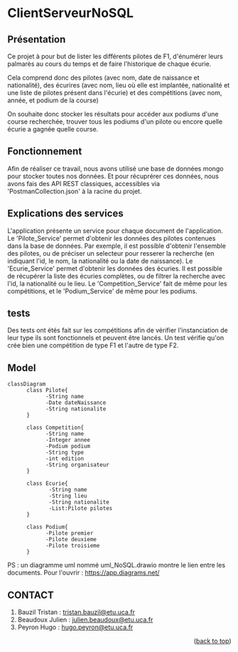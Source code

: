 <div id="top"></div>

# ClientServeurNoSQL

## Présentation

Ce projet à pour but de lister les différents pilotes de F1, d'énumérer leurs palmarès au cours du temps et de faire l'historique de chaque écurie.

Cela comprend donc des pilotes (avec nom, date de naissance et nationalité), des écurires (avec nom, lieu où elle est implantée, nationalité et une liste de pilotes présent dans l'écurie) et des compétitions (avec nom, année, et podium de la course)

On souhaite donc stocker les résultats pour accéder aux podiums d'une course recherchée, trouver tous les podiums d'un pilote ou encore quelle écurie a gagnée quelle course.

## Fonctionnement 

Afin de réaliser ce travail, nous avons utilisé une base de données mongo pour stocker toutes nos données. Et pour récuprérer ces données, nous avons fais des API REST classiques, accessibles via 'PostmanCollection.json' à la racine du projet.

## Explications des services

L'application présente un service pour chaque document de l'application.
Le 'Pilote_Service' permet d'obtenir les données des pilotes contenues dans la base de données. Par exemple, il est possible d'obtenir l'ensemble des pilotes, ou de préciser un selecteur pour resserer la recherche (en indiquant l'id, le nom, la nationalité ou la date de naissance).
Le 'Ecurie_Service' permet d'obtenir les données des écuries. Il est possible de récupérer la liste des écuries complètes, ou de filtrer la recherche avec l'id, la nationalité ou le lieu.
Le 'Competition_Service' fait de même pour les compétitions, et le 'Podium_Service' de même pour les podiums.

## tests
Des tests ont étés fait sur les compétitions afin de vérifier l'instanciation de leur type ils sont fonctionnels et peuvent être lancés.
Un test vérifie qu'on crée bien une compétition de type F1 et l'autre de type F2.

## Model

```mermaid
classDiagram
      class Pilote{
            -String name
            -Date dateNaissance
            -String nationalite
      }
      
      class Competition{
            -String name
            -Integer annee
            -Podium podium
            -String type
            -int edition
            -String organisateur
      }
      
      class Ecurie{
             -String name
             -String lieu
             -String nationalite
             -List:Pilote pilotes
      }
      
      class Podium{
            -Pilote premier
            -Pilote deuxieme
            -Pilote troisieme
      }
```
PS : un diagramme uml nommé uml_NoSQL.drawio montre le lien entre les documents. Pour l'ouvrir : https://app.diagrams.net/ 

## CONTACT

1. Bauzil Tristan : tristan.bauzil@etu.uca.fr
2. Beaudoux Julien : julien.beaudoux@etu.uca.fr
3. Peyron Hugo : hugo.peyron@etu.uca.fr

<p align="right">(<a href="#top">back to top</a>)</p>
